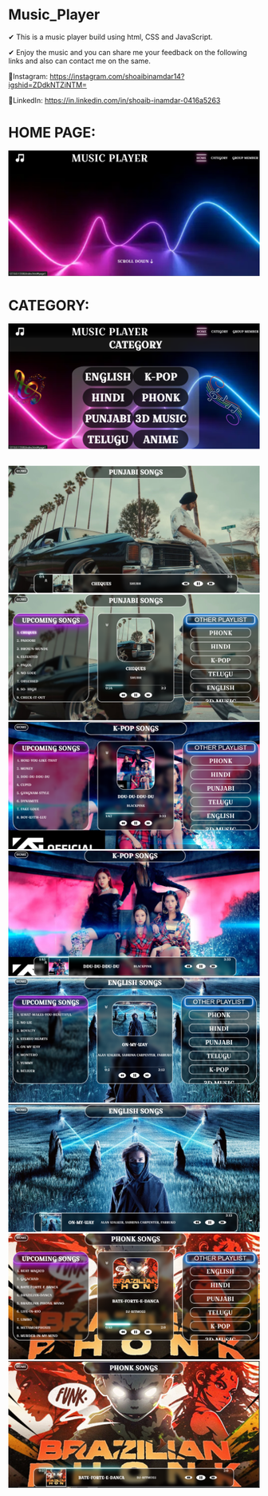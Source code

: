 # Music_Player
✔ This is a music player build using html, CSS and JavaScript. <br/>



✔ Enjoy the music and you can share me your feedback on the following links and also can contact me on the same. <br/>

  🌟Instagram: https://instagram.com/shoaibinamdar14?igshid=ZDdkNTZiNTM=  <br/>
  
  🌟LinkedIn: https://in.linkedin.com/in/shoaib-inamdar-0416a5263  <br/>


# HOME PAGE:
<img src="1all screenshots/Screenshot (101).png">
<br/>

# CATEGORY:
<img src="1all screenshots/Screenshot (102).png">
<br/>


<br/>

<img src="1all screenshots/Screenshot (106).png"><br/>
<img src="1all screenshots/Screenshot (108).png"><br/>
<img src="1all screenshots/Screenshot (110).png"><br/>
<img src="1all screenshots/Screenshot (111).png"><br/>
<img src="1all screenshots/Screenshot (112).png"><br/>
<img src="1all screenshots/Screenshot (113).png"><br/>
<img src="1all screenshots/Screenshot (114).png"><br/>
<img src="1all screenshots/Screenshot (115).png"><br/>